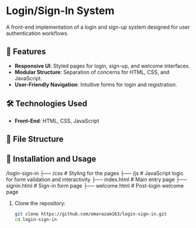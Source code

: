 # Login/Sign-In System  

A front-end implementation of a login and sign-up system designed for user authentication workflows.

## 🚀 Features  

- **Responsive UI**: Styled pages for login, sign-up, and welcome interfaces.  
- **Modular Structure**: Separation of concerns for HTML, CSS, and JavaScript.  
- **User-Friendly Navigation**: Intuitive forms for login and registration.  

## 🛠️ Technologies Used  

- **Front-End**: HTML, CSS, JavaScript  

## 📂 File Structure  


## 📝 Installation and Usage  
/login-sign-in
├── /css # Styling for the pages
├── /js # JavaScript logic for form validation and interactivity
├── index.html # Main entry page
├── signin.html # Sign-in form page
├── welcome.html # Post-login welcome page

1. Clone the repository:  
   ```bash  
   git clone https://github.com/omarazam163/login-sign-in.git  
   cd login-sign-in  
